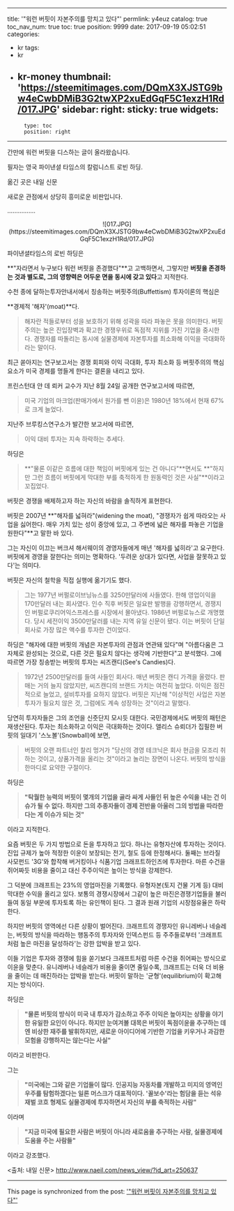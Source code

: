 
---
title: '"워런 버핏이 자본주의를 망치고 있다"'
permlink: y4euz
catalog: true
toc_nav_num: true
toc: true
position: 9999
date: 2017-09-19 05:02:51
categories:
- kr
tags:
- kr
- kr-money
thumbnail: 'https://steemitimages.com/DQmX3XJSTG9bw4eCwbDMiB3G2twXP2xuEdGqF5C1exzH1Rd/017.JPG'
sidebar:
    right:
        sticky: true
widgets:
    -
        type: toc
        position: right
---


간만에 워런 버핏을 디스하는 글이 올라왔습니다.

필자는 영국 파이낸셜 타임스의 칼럼니스트 로빈 하딩.

옮긴 곳은 내일 신문 

새로운 관점에서 상당히 흥미로운 비판입니다.

................

<center>
![017.JPG](https://steemitimages.com/DQmX3XJSTG9bw4eCwbDMiB3G2twXP2xuEdGqF5C1exzH1Rd/017.JPG)
</center>


파이낸셜타임스의 로빈 하딩은  

**"자라면서 누구보다 워런 버핏을 존경했다"**고 고백하면서, 그렇지만 **버핏을 존경하는 것과 별도로, 그의 영향력은 어두운 면을 동시에 갖고 있다**고 지적한다.

수천 종에 달하는투자안내서에서 칭송하는 버핏주의(Buffettism) 투자이론의 핵심은 

**경제적 '해자'(moat)**다. 

> 해자란 적들로부터 성을 보호하기 위해 성곽을 따라 파놓은 못을 의미한다. 버핏주의는 높은 진입장벽과 확고한 경쟁우위로 독점적 지위를 가진 기업을 중시한다. 경쟁자를 따돌리는 동시에 실물경제에 자본투자를 최소화해 이익을 극대화하라는 말이다.

최근 쏟아지는 연구보고서는 경쟁 회피와 이익 극대화, 투자 최소화 등 버핏주의의 핵심요소가 미국 경제를 멍들게 한다는 결론을 내리고 있다.

프린스턴대 얀 데 뢰커 교수가 지난 8월 24일 공개한 연구보고서에 따르면,

> 미국 기업의 마크업(판매가에서 원가를 뺀 이윤)은 1980년 18%에서 현재 67%로 크게 늘었다. 

지난주 브루킹스연구소가 발간한 보고서에 따르면,

> 이익 대비 투자는 지속 하락하는 추세다.

하딩은 
> **"물론 이같은 흐름에 대한 책임이 버핏에게 있는 건 아니다"**면서도 **"하지만 그런 흐름이 버핏에게 막대한 부를 축적하게 한 원동력인 것은 사실"**이라고 꼬집었다.

버핏은 경쟁을 배제하고자 하는 자신의 바람을 솔직하게 표현한다. 

버핏은 2007년 **"해자를 넓혀라"(widening the moat), "경쟁자가 쉽게 따라오는 사업을 싫어한다. 매우 가치 있는 성이 중앙에 있고, 그 주변에 넓은 해자를 파놓은 기업을 원한다"**고 말한 바 있다.

그는 자신이 이끄는 버크셔 해서웨이의 경영자들에게 매년 '해자를 넓히라'고 요구한다. 버핏에게 경영을 잘한다는 의미는 명확하다. '두려운 상대가 있다면, 사업을 잘못하고 있다'는 의미다.

버핏은 자신의 철학을 직접 실행에 옮기기도 했다. 

> 그는 1977년 버펄로이브닝뉴스를 3250만달러에 사들였다. 한해 영업이익을 170만달러 내는 회사였다. 인수 직후 버핏은 일요판 발행을 강행하면서, 경쟁지인 버펄로쿠리어익스프레스를 시장에서 몰아냈다. 1986년 버펄로뉴스로 개명했다. 당시 세전이익 3500만달러를 내는 지역 유일 신문이 됐다. 이는 버핏이 단일 회사로 가장 많은 액수를 투자한 건이었다.

하딩은 "해자에 대한 버핏의 개념은 자본투자의 관점과 연관돼 있다"며 "아름다움은 그 자체로 완성되는 것으로, 다른 것은 필요치 않다는 생각에 기반한다"고 분석했다. 그에 따르면 가장 칭송받는 버핏의 투자는 씨즈캔디(See's Candies)다. 

> 1972년 2500만달러를 들여 사들인 회사다. 매년 버핏은 캔디 가격을 올렸다. 판매는 거의 늘지 않았지만, 씨즈캔디의 브랜드 가치는 여전히 높았다. 이익은 점진적으로 늘었고, 설비투자를 요하지 않았다. 버핏은 지난해 "이상적인 사업은 자본투자가 필요치 않은 것, 그럼에도 계속 성장하는 것"이라고 말했다.

당연히 투자자들은 그의 조언을 신줏단지 모시듯 대한다. 국민경제에서도 버핏의 패턴은 재생산된다. 투자는 최소화하고 이익은 극대화하는 것이다. 앨리스 슈뢰더가 집필한 버핏의 일대기 '스노볼'(Snowball)에 보면,

> 버핏의 오랜 파트너인 찰리 멍거가 "당신의 경영 테크닉은 회사 현금을 모조리 취하는 것이고, 상품가격을 올리는 것"이라고 놀리는 장면이 나온다. 버핏의 방식을 한마디로 요약한 구절이다.

하딩은 

> **"탁월한 능력의 버핏이 몇개의 기업을 골라 싸게 사들인 뒤 높은 수익을 내는 건 이슈가 될 수 없다. 하지만 그의 추종자들이 경제 전반을 아울러 그의 방법을 따라한다는 게 이슈가 되는 것"**

이라고 지적한다.

요즘 버핏은 두 가지 방법으로 돈을 투자하고 있다. 하나는 유형자산에 투자하는 것이다. 진입 규제가 높아 적정한 이윤이 보장되는 전기, 철도 등에 한정해서다. 둘째는 브라질 사모펀드 '3G'와 합작해 버거킹이나 식품기업 크래프트하인즈에 투자한다. 마른 수건을 쥐어짜듯 비용을 줄이고 대신 주주이익은 높이는 방식을 강제한다.

그 덕분에 크래프트는 23%의 영업마진을 기록했다. 유형자본(토지 건물 기계 등) 대비 막대한 수익을 올리고 있다. 보통의 경쟁시장에서 그같이 높은 마진은경쟁기업들을 불러들여 동일 부문에 투자토록 하는 유인책이 된다. 그 결과 원래 기업의 시장점유율은 하락한다.

하지만 버핏의 영역에선 다른 상황이 벌어진다. 크래프트의 경쟁자인 유니레버나 네슬레는, 버핏의 방식을 따라하는 행동주의 투자자와 인덱스펀드 등 주주들로부터 '크래프트처럼 높은 마진을 달성하라'는 강한 압박을 받고 있다.

이들 기업은 투자와 경쟁에 힘을 쏟기보다 크래프트처럼 마른 수건을 쥐어짜는 방식으로 이윤을 맞춘다. 유니레버나 네슬레가 비용을 줄이면 줄일수록, 크래프트는 더욱 더 비용을 줄이는 데 매진하라는 압박을 받는다. 버핏이 말하는 '균형'(equilibrium)이 확고해지는 방식이다.

하딩은 

> **"물론 버핏의 방식이 미국 내 투자가 감소하고 주주 이익은 높아지는 상황을 야기한 유일한 요인이 아니다. 하지만 눈여겨볼 대목은 버핏이 독점이윤을 추구하는 데엔 비상한 재주를 발휘하지만, 새로운 아이디어에 기반한 기업을 키우거나 과감한 모험을 강행하지는 않는다는 사실"**

이라고 비판한다.

그는 

> **"미국에는 그와 같은 기업들이 많다. 인공지능 자동차를 개발하고 미지의 영역인 우주를 탐험하겠다는 일론 머스크가 대표적이다. '꼴보수'라는 험담을 듣는 석유재벌 코흐 형제도 실물경제에 투자하면서 자신의 부를 축적하는 사람"**

이라며 

> **"지금 미국에 필요한 사람은 버핏이 아니라 새로움을 추구하는 사람, 실물경제에 도움을 주는 사람들"**

이라고 강조했다.

<출처: 내일 신문>
http://www.naeil.com/news_view/?id_art=250637

- - -

This page is synchronized from the post: ['"워런 버핏이 자본주의를 망치고 있다"'](https://steemit.com/@pius.pius/y4euz)
